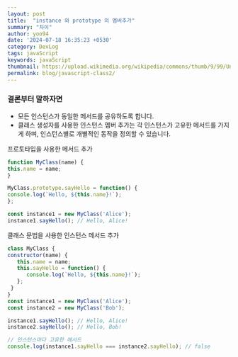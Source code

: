 ```yaml
---
layout: post
title:  "instance 와 prototype 의 멤버추가"
summary: "차이"
author: yoo94
date: '2024-07-18 16:35:23 +0530'
category: DevLog
tags: javaScript
keywords: javaScript
thumbnail: https://upload.wikimedia.org/wikipedia/commons/thumb/9/99/Unofficial_JavaScript_logo_2.svg/1200px-Unofficial_JavaScript_logo_2.svg.png
permalink: blog/javascript-class2/
---
```

### 결론부터 말하자면 
- 모든 인스턴스가 동일한 메서드를 공유하도록 합니다.
- 클래스 생성자를 사용한 인스턴스 멤버 추가는 각 인스턴스가 고유한 메서드를 가지게 하며, 인스턴스별로 개별적인 동작을 정의할 수 있습니다.

프로토타입을 사용한 메서드 추가
```js
function MyClass(name) {
this.name = name;
}

MyClass.prototype.sayHello = function() {
console.log(`Hello, ${this.name}!`);
};

const instance1 = new MyClass('Alice');
instance1.sayHello(); // Hello, Alice!

```
클래스 문법을 사용한 인스턴스 메서드 추가
```js
class MyClass {
constructor(name) {
   this.name = name;
   this.sayHello = function() {
      console.log(`Hello, ${this.name}!`);
   };
 }
}
const instance1 = new MyClass('Alice');
const instance2 = new MyClass('Bob');

instance1.sayHello(); // Hello, Alice!
instance2.sayHello(); // Hello, Bob!

// 인스턴스마다 고유한 메서드
console.log(instance1.sayHello === instance2.sayHello); // false

```
